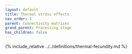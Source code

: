 ```yaml
---
layout: default
title: Thermal stress effects
nav_order: 1
parent: Connectivity matrices
grand_parent: Processing stage
has_children: false
---
```

{% include_relative ../../definitions/thermal-fecundity.md %}